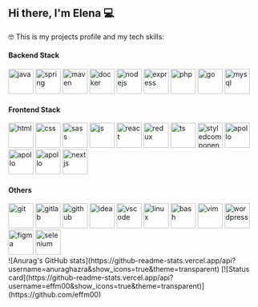 ## Hi there, I'm Elena 💻

🤓 This is my projects profile and my tech skills:

#### Backend Stack
<div styles="display:flex;">
  <img src="https://skillicons.dev/icons?i=java" alt="java" width="50" height="50" title="JAVA"/>
  <img src="https://skillicons.dev/icons?i=spring" alt="spring" width="50" height="50" title="Spring"/>
  <img src="https://skillicons.dev/icons?i=maven" alt="maven" width="50" height="50" title="Maven"/>
  <img src="https://skillicons.dev/icons?i=docker" alt="docker" width="50" height="50" title="Docker"/>
  <img src="https://skillicons.dev/icons?i=nodejs" alt="nodejs" width="50" height="50" title="Node.js"/>
  <img src="https://skillicons.dev/icons?i=express" alt="express" width="50" height="50" title="Express.js"/>
  <img src="https://skillicons.dev/icons?i=php" alt="php" width="50" height="50" title="PHP"/>
  <img src="https://skillicons.dev/icons?i=go" alt="go" width="50" height="50" title="GO"/>
  <img src="https://skillicons.dev/icons?i=mysql" alt="mysql" width="50" height="50" title="MySQL"/>
</div>

#### Frontend Stack

<div styles="display:flex;">
  <img src="https://skillicons.dev/icons?i=html" alt="html" width="50" height="50" title="HTML"/>
  <img src="https://skillicons.dev/icons?i=css" alt="css" width="50" height="50" title="CSS"/>
  <img src="https://skillicons.dev/icons?i=sass" alt="sass" width="50" height="50" title="SASS"/>
  <img src="https://skillicons.dev/icons?i=js" alt="js" width="50" height="50" title="Javascript"/>
  <img src="https://skillicons.dev/icons?i=react" alt="react" width="50" height="50" title="React.js"/>
  <img src="https://skillicons.dev/icons?i=redux" alt="redux" width="50" height="50" title="Redux"/>
  <img src="https://skillicons.dev/icons?i=ts" alt="ts" width="50" height="50" title="Typescript"/>
  <img src="https://skillicons.dev/icons?i=styledcomponents" alt="styledcomponents" width="50" height="50" title="Styled Components"/>
  <img src="https://skillicons.dev/icons?i=apollo" alt="apollo" width="50" height="50" title="Apollo"/>
  <img src="https://skillicons.dev/icons?i=bootstrap" alt="apollo" width="50" height="50" title="Bootstrap"/>
  <img src="https://skillicons.dev/icons?i=jquery" alt="apollo" width="50" height="50" title="Jquery"/>
  <img src="https://skillicons.dev/icons?i=nextjs" alt="nextjs" width="50" height="50" title="Next.js"/>
</div>

#### Others
<div styles="display:flex;">
  <img src="https://skillicons.dev/icons?i=git" alt="git" width="50" height="50" title="Git"/>
  <img src="https://skillicons.dev/icons?i=gitlab" alt="gitlab" width="50" height="50" title="GitLab"/>
  <img src="https://skillicons.dev/icons?i=github" alt="github" width="50" height="50" title="GitHub"/>
  <img src="https://skillicons.dev/icons?i=idea" alt="idea" width="50" height="50" title="IDEA"/>
  <img src="https://skillicons.dev/icons?i=vscode" alt="vscode" width="50" height="50" title="VS Code"/>
  <img src="https://skillicons.dev/icons?i=linux" alt="linux" width="50" height="50" title="Linux"/>
  <img src="https://skillicons.dev/icons?i=bash" alt="bash" width="50" height="50" title="Bash"/>
  <img src="https://skillicons.dev/icons?i=vim" alt="vim" width="50" height="50" title="Vim"/>
  <img src="https://skillicons.dev/icons?i=wordpress" alt="wordpress" width="50" height="50" title="WordPress"/>
  <img src="https://skillicons.dev/icons?i=figma" alt="figma" width="50" height="50" title="Figma"/>
  <img src="https://skillicons.dev/icons?i=selenium" alt="selenium" width="50" height="50" title="Selenium"/>
</div>
![Anurag's GitHub stats](https://github-readme-stats.vercel.app/api?username=anuraghazra&show_icons=true&theme=transparent)
[![Status card](https://github-readme-stats.vercel.app/api?username=effm00&show_icons=true&theme=transparent)](https://github.com/effm00)
